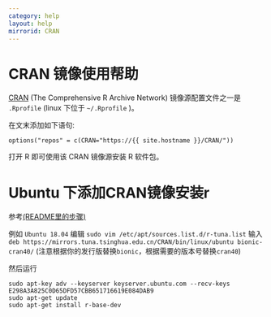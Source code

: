 ```yaml
---
category: help
layout: help
mirrorid: CRAN
---
```


CRAN 镜像使用帮助
===================

[CRAN](https://cran.r-project.org/) (The Comprehensive R Archive Network) 镜像源配置文件之一是 `.Rprofile` (linux 下位于 `~/.Rprofile` )。


在文末添加如下语句:

```
options("repos" = c(CRAN="https://{{ site.hostname }}/CRAN/"))
```

打开 R 即可使用该 CRAN 镜像源安装 R 软件包。

Ubuntu 下添加CRAN镜像安装r
====================================
参考[(README里的步骤)](https://mirrors.tuna.tsinghua.edu.cn/CRAN/bin/linux/ubuntu/README.html)

例如 `Ubuntu 18.04` 编辑  `sudo vim /etc/apt/sources.list.d/r-tuna.list` 输入
`deb https://mirrors.tuna.tsinghua.edu.cn/CRAN/bin/linux/ubuntu bionic-cran40/`  (注意根据你的发行版替换`bionic`，根据需要的版本号替换`cran40`)

然后运行
```
sudo apt-key adv --keyserver keyserver.ubuntu.com --recv-keys E298A3A825C0D65DFD57CBB651716619E084DAB9
sudo apt-get update
sudo apt-get install r-base-dev
```
